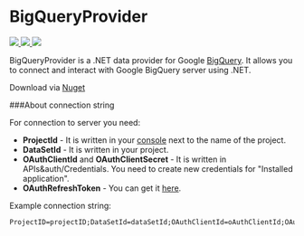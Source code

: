 # BigQueryProvider

<a href="http://dataaccess.cloudapp.net:9999/viewType.html?buildTypeId=BigQueryProvider_DebugTest&guest=1">
<img src="http://img.shields.io/teamcity/http/dataaccess.cloudapp.net:9999/s/BigQueryProvider_DebugTest.svg?style=flat&label=DebugTest"/>
</a>
<a href="http://dataaccess.cloudapp.net:9999/viewType.html?buildTypeId=BigQueryProvider_Releas&guest=1">
<img src="http://img.shields.io/teamcity/http/dataaccess.cloudapp.net:9999/s/BigQueryProvider_Release.svg?style=flat&label=Release"/>
</a>
<a href="https://www.nuget.org/packages/DevExpress.DataAccess.BigQuery">
<img src="https://img.shields.io/nuget/v/DevExpress.DataAccess.BigQuery.svg?style=flat"/>
</a>

BigQueryProvider is a .NET data provider for Google <a href="https://cloud.google.com/bigquery/">BigQuery</a>. It allows you to connect and interact with Google BigQuery server using .NET. 

Download via <a href="https://www.nuget.org/packages/DevExpress.DataAccess.BigQuery">Nuget</a>

###About connection string

For connection to server you need:
  <ul>
    <li><b>ProjectId</b> - It is written in your <a href="https://console.developers.google.com/project">console</a> next to the name of the project.</li>
    <li><b>DataSetId</b> - It is written in your project.</li>
    <li><b>OAuthClientId</b> and <b>OAuthClientSecret</b> - It is written in APIs&auth/Credentials. You need to create new credentials for "Installed application".</li>
    <li><b>OAuthRefreshToken</b> - You can get it <a href="https://developers.google.com/oauthplayground">here</a>.</li>
  </ul>
  
  Example connection string:
  
  ```xml
  ProjectID=projectID;DataSetId=dataSetId;OAuthClientId=oAuthClientId;OAuthClientSecret=oAuthClientSecret;OAuthRefreshToken=oAuthRefreshToken
  ```


